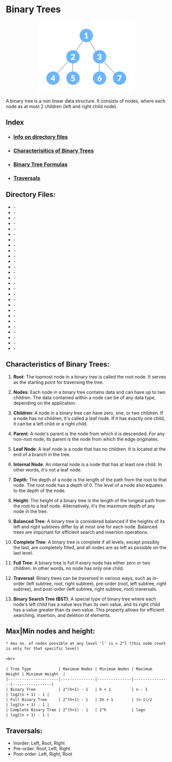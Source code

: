 # Binary Trees

<p align="center"><img src="img/tree.png" width=300px></p>

A binary tree is a non linear data structure. It consists of nodes, where each node as at most 2 children (left and right child node).

## Index

* ### [Info on directory files](#directory-files)
* ### [Characterisitics of Binary Trees](#characterisitics-of-binary-trees)
* ### [Binary Tree Formulas](#maxmin-nodes-and-height)
* ### [Traversals](#traversals)


## Directory Files:

* []() - 
* []() - 
* []() - 
* []() - 
* []() - 
* []() - 
* []() - 
* []() - 
* []() - 
* []() - 
* []() - 
* []() - 
* []() - 
* []() - 
* []() - 
* []() - 
* []() - 
* []() - 
* []() - 
* []() - 
* []() - 
* []() - 
* []() - 
* []() - 
* []() - 
* []() - 
* []() -

## Characteristics of Binary Trees:

1. **Root**: The topmost node in a binary tree is called the root node. It serves as the starting point for traversing the tree.

2. **Nodes**: Each node in a binary tree contains data and can have up to two children. The data contained within a node can be of any data type, depending on the application.

3. **Children**: A node in a binary tree can have zero, one, or two children. If a node has no children, it's called a leaf node. If it has exactly one child, it can be a left child or a right child.

4. **Parent**: A node's parent is the node from which it is descended. For any non-root node, its parent is the node from which the edge originates.

5. **Leaf Node**: A leaf node is a node that has no children. It is located at the end of a branch in the tree.

6. **Internal Node**: An internal node is a node that has at least one child. In other words, it's not a leaf node.

7. **Depth**: The depth of a node is the length of the path from the root to that node. The root node has a depth of 0. The level of a node also equates to the depth of the node.

8. **Height**: The height of a binary tree is the length of the longest path from the root to a leaf node. Alternatively, it's the maximum depth of any node in the tree.

9. **Balanced Tree**: A binary tree is considered balanced if the heights of its left and right subtrees differ by at most one for each node. Balanced trees are important for efficient search and insertion operations.

10. **Complete Tree**: A binary tree is complete if all levels, except possibly the last, are completely filled, and all nodes are as left as possible on the last level.

11. **Full Tree**: A binary tree is full if every node has either zero or two children. In other words, no node has only one child.

12. **Traversal**: Binary trees can be traversed in various ways, such as in-order (left subtree, root, right subtree), pre-order (root, left subtree, right subtree), and post-order (left subtree, right subtree, root) traversals.

13. **Binary Search Tree (BST)**: A special type of binary tree where each node's left child has a value less than its own value, and its right child has a value greater than its own value. This property allows for efficient searching, insertion, and deletion of elements.

## Max|Min nodes and height:

    * max no. of nodes possible at any level 'l' is = 2^l (this node count is only for that specific level)

    <br>

    | Tree Type            | Maximum Nodes | Minimum Nodes | Maximum Height | Minimum Height  |
    |----------------------|---------------|---------------|----------------|-----------------|
    | Binary Tree          | 2^(h+1) - 1   | h + 1         | n - 1          | log2(n + 1) - 1 |
    | Full Binary Tree     | 2^(h+1) - 1   | 2h + 1        | (n-1)/2        | log2(n + 1) - 1 |
    | Complete Binary Tree | 2^(h+1) - 1   | 2^h           | logn           | log2(n + 1) - 1 |

## Traversals:

* Inorder: Left, Root, Right
* Pre-order: Root, Left, Right
* Post-order: Left, Right, Root
